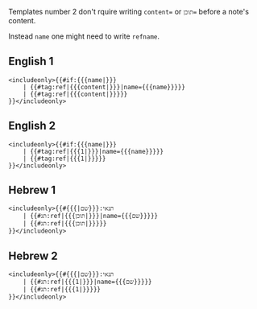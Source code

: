 Templates number 2 don't rquire writing `content=` or `תוכן=` before a note's content.

Instead `name` one might need to write `refname`.

## English 1

```wiki
<includeonly>{{#if:{{{name|}}}
    | {{#tag:ref|{{{content|}}}|name={{{name}}}}}
    | {{#tag:ref|{{{content|}}}}}
}}</includeonly>
```

## English 2

```wiki
<includeonly>{{#if:{{{name|}}}
    | {{#tag:ref|{{{1|}}}|name={{{name}}}}}
    | {{#tag:ref|{{{1|}}}}}
}}</includeonly>
```

## Hebrew 1

```wiki
<includeonly>{{#תנאי:{{{שם|}}}
    | {{#תג:ref|{{{תוכן|}}}|name={{{שם}}}}}
    | {{#תג:ref|{{{תוכן|}}}}}
}}</includeonly>
```

## Hebrew 2

```wiki
<includeonly>{{#תנאי:{{{שם|}}}
    | {{#תג:ref|{{{1|}}}|name={{{שם}}}}}
    | {{#תג:ref|{{{1|}}}}}
}}</includeonly>
```
